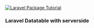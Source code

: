 [<img src="https://infyom.com/static/laravel-package-5e32d3de86b4b0cd781e376ea9744cc7.png" alt="Laravel Package Tutorial">](https://www.youtube.com/channel/UCuCjzuwBqMqFdh0EU-UwQ-w?sub_confirmation=1)

### Laravel Datatable with serverside

